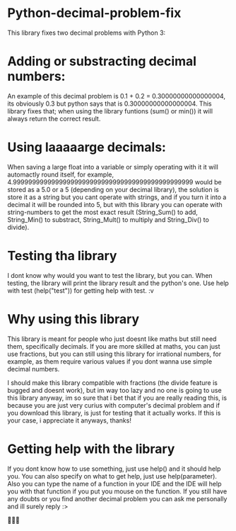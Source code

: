 # Python-decimal-problem-fix

This library fixes two decimal problems with Python 3:

# Adding or substracting decimal numbers:
An example of this decimal problem is 0.1 + 0.2 = 0.30000000000000004, its obviously 0.3 but python says that is 0.30000000000000004. This library fixes that; when using the library funtions (sum() or min()) it will always return the correct result.
# Using laaaaarge decimals:
When saving a large float into a variable or simply operating with it it will automactly round itself, for example, 4.99999999999999999999999999999999999999999999999 would be stored as a 5.0 or a 5 (depending on your decimal library), the solution is store it as a string but you cant operate with strings, and if you turn it into a decimal it will be rounded into 5, but with this library you can operate with string-numbers to get the most exact result (String_Sum() to add, String_Min() to substract, String_Mult() to multiply and String_Div() to divide).
# Testing tha library
I dont know why would you want to test the library, but you can.
When testing, the library will print the library result and the python's one.
Use help with test (help("test")) for getting help with test. :v
# Why using this library
This library is meant for people who just doesnt like maths but still need them, specifically decimals.
If you are more skilled at maths, you can just use fractions, but you can still using this library for irrational numbers, for example, as them require various values if you dont wanna use simple decimal numbers.

I should make this library compatible with fractions (the divide feature is bugged and doesnt work), but im way too lazy and no one is going to use this library anyway, im so sure that i bet that if you are really reading this, is because you are just very curius with computer's decimal problem and if you download this library, is just for testing that it actually works. If this is your case, i appreciate it anyways, thanks!
# Getting help with the library
If you dont know how to use something, just use help() and it should help you.
You can also specify on what to get help, just use help(parameter).
Also you can type the name of a function in your IDE and the IDE will help you with that function if you put you mouse on the function.
If you still have any doubts or you find another decimal problem you can ask me personally and ill surely reply :>

🧃🧃🧃
